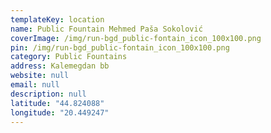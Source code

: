 ```yaml
---
templateKey: location
name: Public Fountain Mehmed Paša Sokolović
coverImage: /img/run-bgd_public-fontain_icon_100x100.png
pin: /img/run-bgd_public-fontain_icon_100x100.png
category: Public Fountains
address: Kalemegdan bb
website: null
email: null
description: null
latitude: "44.824088"
longitude: "20.449247"
---
```

